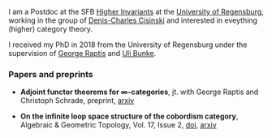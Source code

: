 I am a Postdoc at the SFB [Higher Invariants](https://www-app.uni-regensburg.de/Fakultaeten/MAT/sfb-higher-invariants/index.php/SFB1085) at the [University of Regensburg](https://www.uni-regensburg.de/index.html.en), working in the group of [Denis-Charles Cisinski](http://www.mathematik.uni-regensburg.de/cisinski/) and interested in eveything (higher) category theory. 

I received my PhD in 2018 from the University of Regensburg under the supervision of [George Raptis](https://graptismath.net) and [Uli Bunke](https://www.uni-regensburg.de/Fakultaeten/nat_Fak_I/Bunke/index.html).

### Papers and preprints

* **Adjoint functor theorems for &infin;-categories**, jt. with George Raptis and Christoph Schrade, preprint, [arxiv](https://arxiv.org/abs/1803.01664)

* **On the infinite loop space structure of the cobordism category**, Algebraic & Geometric Topology, Vol. 17, Issue 2, [doi](https://doi.org/10.2140/agt.2017.17.1021), [arxiv](https://arxiv.org/abs/1505.03490)
